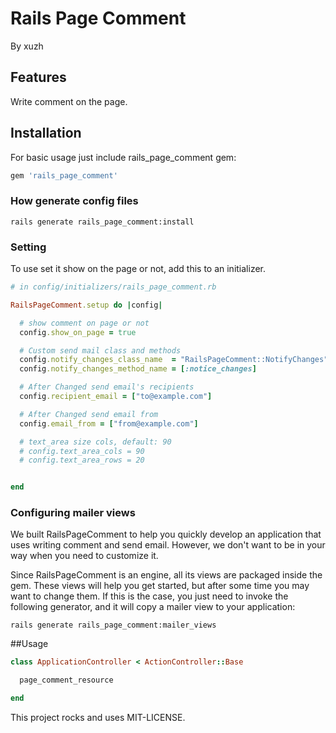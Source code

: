 # Rails Page Comment

By xuzh

## Features

Write comment on the page.

## Installation

For basic usage just include rails_page_comment gem:

```ruby
gem 'rails_page_comment'
```

### How generate config files

`rails generate rails_page_comment:install`

### Setting

To use set it show on the page or not, add this to an initializer.

```ruby
# in config/initializers/rails_page_comment.rb

RailsPageComment.setup do |config|

  # show comment on page or not
  config.show_on_page = true

  # Custom send mail class and methods
  config.notify_changes_class_name  = "RailsPageComment::NotifyChanges"
  config.notify_changes_method_name = [:notice_changes]

  # After Changed send email's recipients
  config.recipient_email = ["to@example.com"]

  # After Changed send email from
  config.email_from = ["from@example.com"]

  # text_area size cols, default: 90
  # config.text_area_cols = 90
  # config.text_area_rows = 20


end
```

### Configuring mailer views

We built RailsPageComment to help you quickly develop an application that uses writing comment and send email. However, we don't want to be in your way when you need to customize it.

Since RailsPageComment is an engine, all its views are packaged inside the gem. These views will help you get started, but after some time you may want to change them. If this is the case, you just need to invoke the following generator, and it will copy a mailer view to your application:

```console
rails generate rails_page_comment:mailer_views
```

##Usage

```ruby
class ApplicationController < ActionController::Base

  page_comment_resource

end
```

This project rocks and uses MIT-LICENSE.
